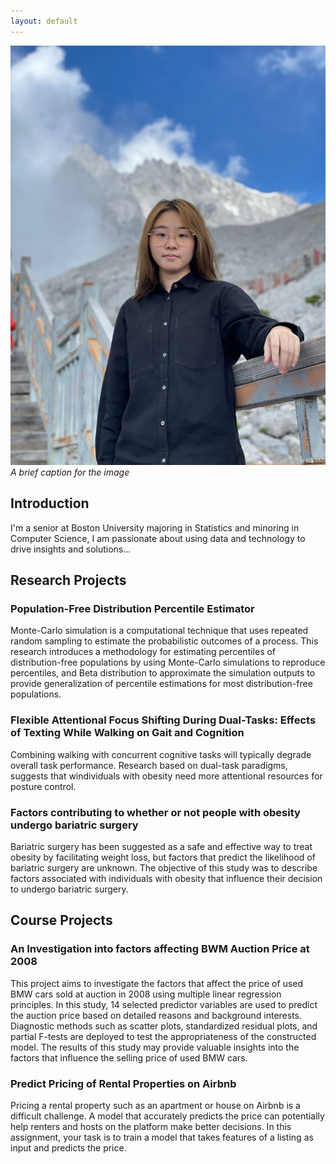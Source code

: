 ```yaml
---
layout: default
---
```


![Alt text for your image](https://github.com/anyfruit/anyfruit.github.io/blob/main/8cf26e9a971119d5ec56bcbd5102ed8.jpg?raw=true)
*A brief caption for the image*

## Introduction
I'm a senior at Boston University majoring in Statistics and minoring in Computer Science, I am passionate about using data and technology to drive insights and solutions...

## Research Projects

### Population-Free Distribution Percentile Estimator
Monte-Carlo simulation is a computational technique that uses repeated random sampling to estimate the probabilistic outcomes of a process. This research introduces a methodology for estimating percentiles of distribution-free populations by using Monte-Carlo simulations to reproduce percentiles, and Beta distribution to approximate the simulation outputs to provide generalization of percentile estimations for most distribution-free populations.

### Flexible Attentional Focus Shifting During Dual-Tasks: Effects of Texting While Walking on Gait and Cognition
Combining walking with concurrent cognitive tasks will typically degrade overall task performance. Research based on dual-task paradigms, suggests that windividuals with obesity need more attentional resources for posture control.

### Factors contributing to whether or not people with obesity undergo bariatric surgery
Bariatric surgery has been suggested as a safe and effective way to treat obesity by facilitating weight loss, but factors that predict the likelihood of bariatric surgery are unknown. The objective of this study was to describe factors associated with individuals with obesity that influence their decision to undergo bariatric surgery.

## Course Projects

### An Investigation into factors affecting BWM Auction Price at 2008
This project aims to investigate the factors that affect the price of used BMW cars sold at auction in 2008 using multiple linear regression principles. In this study, 14 selected predictor variables are used to predict the auction price based on detailed reasons and background interests. Diagnostic methods such as scatter plots, standardized residual plots, and partial F-tests are deployed to test the appropriateness of the constructed model. The results of this study may provide valuable insights into the factors that influence the selling price of used BMW cars.


### Predict Pricing of Rental Properties on Airbnb
Pricing a rental property such as an apartment or house on Airbnb is a difficult challenge. A model that accurately predicts the price can potentially help renters and hosts on the platform make better decisions. In this assignment, your task is to train a model that takes features of a listing as input and predicts the price.

